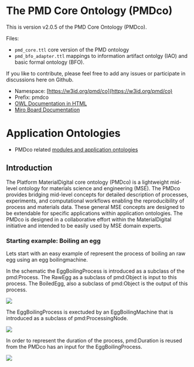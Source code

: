 # The PMD Core Ontology (PMDco) 

This is version v2.0.5 of the PMD Core Ontology (PMDco). 

Files: 
 - ```pmd_core.ttl```    core version of the PMD ontology
 - ```pmd_bfo_adapter.ttl```     mappings to information artifact ontolgy (IAO) and basic formal ontology (BFO). 

If you like to contribute, please feel free to add any issues or participate in discussions here on Github.

* Namespace: [https://w3id.org/pmd/co](https://w3id.org/pmd/co)
* Prefix: pmdco
* [OWL Documentation in HTML](https://w3id.org/pmd/co) 
* [Miro Board Documentation](https://miro.com/app/board/uXjVPn5wGiA=)

# Application Ontologies 

* PMDco related [modules and application ontologies](https://github.com/materialdigital/application-ontologies)

## Introduction
The Platform MaterialDigital core ontology (PMDco) is a lightweight mid-level ontology for materials science and engineering (MSE). The PMDco provides bridging mid-level concepts for detailed description of processes, experiments, and computational workflows enabling the reproducibility of process and materials data. These general MSE concepts are designed to be extendable for specific applications within application ontologies. The PMDco is designed in a collaborative effort within the MaterialDigital initiative and intended to be easily used by MSE domain experts.

### Starting example: Boiling an egg
Lets start with an easy example of represent the process of boiling an raw egg using an egg boilingmachine.

In the schematic the EggBoilingProcess is introduced as a subclass of the pmd:Process. The RawEgg as a subclass of pmd:Object is input to this process. The BoiledEgg, also a subclass of pmd:Object is the output of this process.

![](https://matdig.uni-leipzig.de/hedgedoc/uploads/upload_d406a929cd83400c7b576251b1e49990.png)

The EggBoilingProcess is exectuded by an EggBoilingMachine that is introduced as a subclass of pmd:ProcessingNode.

![](https://matdig.uni-leipzig.de/hedgedoc/uploads/upload_9d01144b9fcde0645cfbf0a4a2a88bbc.png)

In order to represent the duration of the process, pmd:Duration is reused from the PMDco has an input for the EggBoilingProcess.

![](https://matdig.uni-leipzig.de/hedgedoc/uploads/upload_d5871057e22ba8ec280f572c78233a9a.png)
